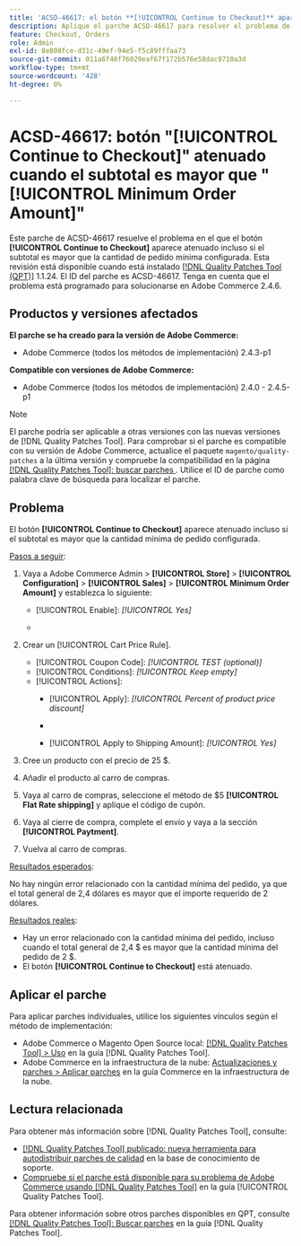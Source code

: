 ```yaml
---
title: 'ACSD-46617: el botón **[!UICONTROL Continue to Checkout]** aparece atenuado cuando el subtotal es mayor que la cantidad mínima de pedido configurada'
description: Aplique el parche ACSD-46617 para resolver el problema de Adobe Commerce donde el botón **[!UICONTROL Continue to Checkout]** aparece atenuado aunque el subtotal sea mayor que la cantidad mínima de pedido configurada.
feature: Checkout, Orders
role: Admin
exl-id: 8e808fce-d31c-49ef-94e5-f5c89fffaa73
source-git-commit: 011a6f46f76029eaf67f172b576e58dac9710a3d
workflow-type: tm+mt
source-wordcount: '428'
ht-degree: 0%

---
```


# ACSD-46617: botón &quot;[!UICONTROL Continue to Checkout]&quot; atenuado cuando el subtotal es mayor que &quot;[!UICONTROL Minimum Order Amount]&quot;

Este parche de ACSD-46617 resuelve el problema en el que el botón **[!UICONTROL Continue to Checkout]** aparece atenuado incluso si el subtotal es mayor que la cantidad de pedido mínima configurada. Esta revisión está disponible cuando está instalado [[!DNL Quality Patches Tool (QPT)]](https://experienceleague.adobe.com/en/docs/commerce-operations/tools/quality-patches-tool/quality-patches-tool-to-self-serve-quality-patches) 1.1.24. El ID del parche es ACSD-46617. Tenga en cuenta que el problema está programado para solucionarse en Adobe Commerce 2.4.6.

## Productos y versiones afectados

**El parche se ha creado para la versión de Adobe Commerce:**

* Adobe Commerce (todos los métodos de implementación) 2.4.3-p1

**Compatible con versiones de Adobe Commerce:**

* Adobe Commerce (todos los métodos de implementación) 2.4.0 - 2.4.5-p1

>[!NOTE]
>
>El parche podría ser aplicable a otras versiones con las nuevas versiones de [!DNL Quality Patches Tool]. Para comprobar si el parche es compatible con su versión de Adobe Commerce, actualice el paquete `magento/quality-patches` a la última versión y compruebe la compatibilidad en la página [[!DNL Quality Patches Tool]: buscar parches ](https://experienceleague.adobe.com/tools/commerce-quality-patches/index.html). Utilice el ID de parche como palabra clave de búsqueda para localizar el parche.

## Problema

El botón **[!UICONTROL Continue to Checkout]** aparece atenuado incluso si el subtotal es mayor que la cantidad mínima de pedido configurada.

<u>Pasos a seguir</u>:

1. Vaya a Adobe Commerce Admin > **[!UICONTROL Store]** > **[!UICONTROL Configuration]** > **[!UICONTROL Sales]** > **[!UICONTROL Minimum Order Amount]** y establezca lo siguiente:
   * [!UICONTROL Enable]: *[!UICONTROL Yes]*
   * &#x200B;

     [!UICONTROL Minimum Amount]: *2*

1. Crear un [!UICONTROL Cart Price Rule].
   * [!UICONTROL Coupon Code]: *[!UICONTROL TEST (optional)]*
   * [!UICONTROL Conditions]: *[!UICONTROL Keep empty]*
   * [!UICONTROL Actions]:
      * [!UICONTROL Apply]: *[!UICONTROL Percent of product price discount]*
      * &#x200B;

        [!UICONTROL Discount Amount]: *92*
      * [!UICONTROL Apply to Shipping Amount]: *[!UICONTROL Yes]*
1. Cree un producto con el precio de 25 $.
1. Añadir el producto al carro de compras.
1. Vaya al carro de compras, seleccione el método de $5 **[!UICONTROL Flat Rate shipping]** y aplique el código de cupón.
1. Vaya al cierre de compra, complete el envío y vaya a la sección **[!UICONTROL Paytment]**.
1. Vuelva al carro de compras.

<u>Resultados esperados</u>:

No hay ningún error relacionado con la cantidad mínima del pedido, ya que el total general de 2,4 dólares es mayor que el importe requerido de 2 dólares.

<u>Resultados reales</u>:

* Hay un error relacionado con la cantidad mínima del pedido, incluso cuando el total general de 2,4 $ es mayor que la cantidad mínima del pedido de 2 $.
* El botón **[!UICONTROL Continue to Checkout]** está atenuado.

## Aplicar el parche

Para aplicar parches individuales, utilice los siguientes vínculos según el método de implementación:

* Adobe Commerce o Magento Open Source local: [[!DNL Quality Patches Tool] > Uso](/help/tools/quality-patches-tool/usage.md) en la guía [!DNL Quality Patches Tool].
* Adobe Commerce en la infraestructura de la nube: [Actualizaciones y parches > Aplicar parches](https://experienceleague.adobe.com/docs/commerce-cloud-service/user-guide/develop/upgrade/apply-patches.html) en la guía Commerce en la infraestructura de la nube.

## Lectura relacionada

Para obtener más información sobre [!DNL Quality Patches Tool], consulte:

* [[!DNL Quality Patches Tool] publicado: nueva herramienta para autodistribuir parches de calidad](https://experienceleague.adobe.com/en/docs/commerce-operations/tools/quality-patches-tool/quality-patches-tool-to-self-serve-quality-patches) en la base de conocimiento de soporte.
* [Compruebe si el parche está disponible para su problema de Adobe Commerce usando [!DNL Quality Patches Tool]](/help/tools/quality-patches-tool/patches-available-in-qpt/check-patch-for-magento-issue-with-magento-quality-patches.md) en la guía [!UICONTROL Quality Patches Tool].


Para obtener información sobre otros parches disponibles en QPT, consulte [[!DNL Quality Patches Tool]: Buscar parches](https://experienceleague.adobe.com/tools/commerce-quality-patches/index.html) en la guía [!DNL Quality Patches Tool].
